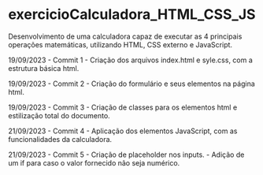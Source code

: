 # exercicioCalculadora_HTML_CSS_JS
Desenvolvimento de uma calculadora capaz de executar as 4 principais operações matemáticas, utilizando HTML, CSS externo e JavaScript.

19/09/2023 - Commit 1
    - Criação dos arquivos index.html e syle.css, com a estrutura básica html.

19/09/2023 - Commit 2
    - Criação do formulário e seus elementos na página html.

19/09/2023 - Commit 3
    - Criação de classes para os elementos html e estilização total do documento.

21/09/2023 - Commit 4
    - Aplicação dos elementos JavaScript, com as funcionalidades da calculadora.

21/09/2023 - Commit 5
    - Criação de placeholder nos inputs.
    - Adição de um if para caso o valor fornecido não seja numérico.